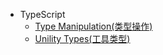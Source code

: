 <!--
 * @Author: Jeremy
 * @Date: 2021-07-22 11:09:52
 * @Description: 目录文件
 * @LastEditors: Jeremy
 * @LastEditTime: 2021-12-16 10:39:51
 * @site: book.yzmblog.top / book.yzmblog.top
-->

- TypeScript
  - [Type Manipulation(类型操作)](articles/typescript/typeManipulation.md)
  - [Unility Types(工具类型)](articles/typescript/unilityTypes.md)
